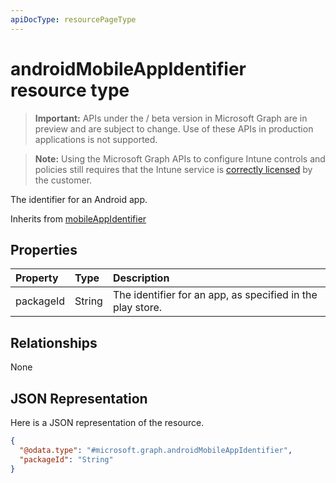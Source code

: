 ```yaml
---
apiDocType: resourcePageType
---
```

# androidMobileAppIdentifier resource type

> **Important:** APIs under the / beta version in Microsoft Graph are in preview and are subject to change. Use of these APIs in production applications is not supported.

> **Note:** Using the Microsoft Graph APIs to configure Intune controls and policies still requires that the Intune service is [correctly licensed](https://go.microsoft.com/fwlink/?linkid=839381) by the customer.

The identifier for an Android app.

Inherits from [mobileAppIdentifier](../resources/intune_mam_mobileappidentifier.md)

## Properties
|Property|Type|Description|
|:---|:---|:---|
|packageId|String|The identifier for an app, as specified in the play store.|

## Relationships
None
## JSON Representation
Here is a JSON representation of the resource.
<!-- {
  "blockType": "resource",
  "@odata.type": "microsoft.graph.androidMobileAppIdentifier"
}
-->
``` json
{
  "@odata.type": "#microsoft.graph.androidMobileAppIdentifier",
  "packageId": "String"
}
```





